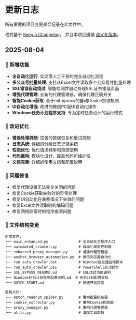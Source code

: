 # 更新日志

所有重要的项目变更都会记录在此文件中。

格式基于 [Keep a Changelog](https://keepachangelog.com/zh-CN/1.0.0/)，
并且本项目遵循 [语义化版本](https://semver.org/lang/zh-CN/)。

## 2025-08-04

### 🎉 新增功能

- **全自动化运行**: 实现零人工干预的完全自动化流程
- **多公众号批量处理**: 支持从Excel文件读取多个公众号并批量处理
- **SSL错误自动绕过**: 智能检测并自动处理SSL证书错误页面
- **增强代理管理**: 全新的代理管理器，确保代理正确开关
- **智能Cookie获取**: 基于mitmproxy的自动Cookie抓取机制
- **UI自动化增强**: 改进的微信PC版UI自动化操作
- **Windows任务计划程序支持**: 专为定时任务设计的运行模式

### 🔧 改进优化

- **错误处理机制**: 完善的错误恢复和重试机制
- **日志系统**: 详细的分级日志记录系统
- **性能优化**: 优化请求频率和资源使用
- **代码重构**: 模块化设计，提高代码可维护性
- **文档完善**: 详细的使用文档和配置说明

### 🐛 问题修复

- 修复代理设置无法完全关闭的问题
- 修复Cookie获取失败时的异常处理
- 修复UI自动化在某些情况下失效的问题
- 修复Excel文件读取时的编码问题
- 修复网络异常时的程序崩溃问题

### 📁 文件结构变更

```
新增文件:
├── main_enhanced.py              # 全自动化主程序入口
├── automated_crawler.py          # 自动化爬虫控制器
├── enhanced_proxy_manager.py     # 增强代理管理器
├── wechat_browser_automation.py  # 微信浏览器自动化
├── run_auto_crawler.bat          # Windows批处理启动脚本
├── run_auto_crawler.ps1          # PowerShell启动脚本
├── SSL_BYPASS_README.md          # SSL绕过功能说明
├── Windows任务计划程序配置说明.md  # 任务计划配置文档
└── QUICK_START.md                # 快速开始指南

重构文件:
├── batch_readnum_spider.py       # 重构批量抓取器
├── cookie_extractor.py           # 重构Cookie抓取器
├── proxy_manager.py              # 重构代理管理器
└── utils.py                      # 增强工具函数
```

